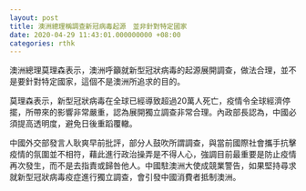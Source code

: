 ```yaml
---
layout: post
title: 澳洲總理稱調查新冠病毒起源　並非針對特定國家
date: 2020-04-29 11:43:01.000000000 +08:00
categories: rthk
---
```


澳洲總理莫理森表示，澳洲呼籲就新型冠狀病毒的起源展開調查，做法合理，並不是要針對特定國家，這個不是澳洲所追求的目的。

莫理森表示，新型冠狀病毒在全球已經導致超過20萬人死亡，疫情令全球經濟停擺，所帶來的影響非常嚴重，認為展開獨立調查非常合理。內政部長認為，中國必須提高透明度，避免日後重蹈覆轍。

中國外交部發言人耿爽早前批評，部分人鼓吹所謂調查，與當前國際社會攜手抗擊疫情的氛圍並不相符，藉此進行政治操弄是不得人心，強調目前最重要是防止疫情再次發生，而不是去指責或歸咎他人。中國駐澳洲大使成競業警告，如果堅持尋求就新型冠狀病毒疫症進行獨立調查，會引發中國消費者抵制澳洲。
